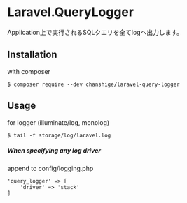 # Laravel.QueryLogger

Application上で実行されるSQLクエリを全てlogへ出力します。

## Installation
with composer
```shell script
$ composer require --dev chanshige/laravel-query-logger
```

## Usage
for logger (illuminate/log, monolog)
```
$ tail -f storage/log/laravel.log
```

##### When specifying any log driver
append to config/logging.php
```
'query_logger' => [
    'driver' => 'stack'
]
```
